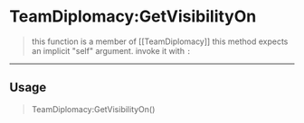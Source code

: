 # TeamDiplomacy:GetVisibilityOn
> this function is a member of [[TeamDiplomacy]]
> this method expects an implicit "self" argument. invoke it with `:`
-----
## Usage
> TeamDiplomacy:GetVisibilityOn()
